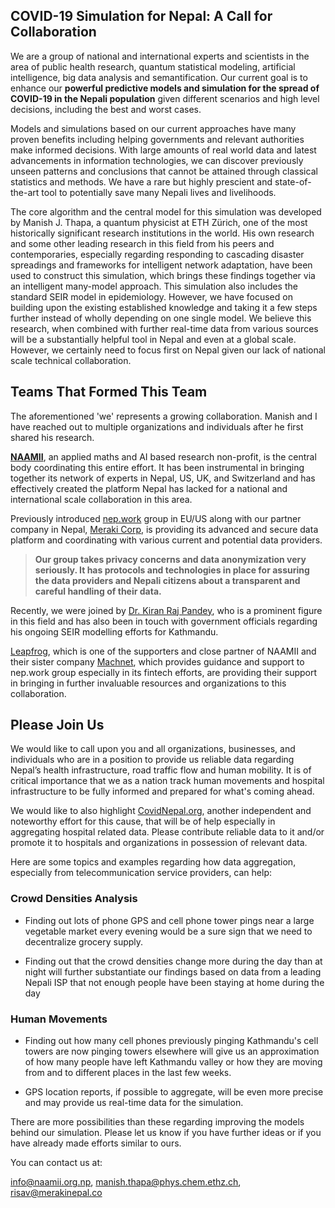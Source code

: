 ## COVID-19 Simulation for Nepal: A Call for Collaboration

We are a group of national and international experts and scientists in the area of public health research, quantum statistical modeling, artificial intelligence, big data analysis and semantification. Our current goal is to enhance our **powerful predictive models and simulation for the spread of COVID-19 in the Nepali population** given different scenarios and high level decisions, including the best and worst cases.

Models and simulations based on our current approaches have many proven benefits including helping governments and relevant authorities make informed decisions. With large amounts of real world data and latest advancements in information technologies, we can discover previously unseen patterns and conclusions that cannot be attained through classical statistics and methods. We have a rare but highly prescient and state-of-the-art tool to potentially save many Nepali lives and livelihoods. 

The core algorithm and the central model for this simulation was developed by Manish J. Thapa, a quantum physicist at ETH Zürich, one of the most historically significant research institutions in the world. His own research and some other leading research in this field from his peers and contemporaries, especially regarding responding to cascading disaster spreadings and frameworks for intelligent network adaptation, have been used to construct this simulation, which  brings these findings together via an intelligent many-model approach. This simulation  also includes the standard SEIR model in epidemiology. However, we have focused on building upon the existing established knowledge and taking it a few steps further instead of wholly depending on one single model. We believe this research, when combined with further real-time data from various sources will be a substantially helpful tool in Nepal and even at a global scale. However, we certainly need to focus first on Nepal given our lack of national scale technical collaboration.

## Teams That Formed This Team

The aforementioned 'we' represents a growing collaboration. Manish and I have reached out to multiple organizations and individuals after he first shared his research. 

**[NAAMII](https://www.naamii.com.np/)**, an applied maths and AI based research non-profit, is the central body coordinating this entire effort. It has been instrumental in bringing together its network of experts in Nepal, US, UK, and Switzerland and has effectively created the platform Nepal has lacked for a national and international scale collaboration in this area.

Previously introduced [nep.work](https://risav.dev/introducing-nepwork-ck5294zz401bvmus1p2oskup0) group in EU/US along with our partner company in Nepal, [Meraki Corp](https://merakinepal.co/), is providing its advanced and secure data platform and coordinating with various current and potential data providers. 

> **Our group takes privacy concerns and data anonymization very seriously. It has protocols and technologies in place for assuring the data providers and Nepali citizens about a transparent and careful handling of their data.**

Recently, we were joined by [Dr. Kiran Raj Pandey](http://hamshospital.com/doctor/dr-kiran-raj-pandey-md-ms/), who is a prominent figure in this field and has also been in touch with government officials regarding his ongoing SEIR modelling efforts for Kathmandu.

[Leapfrog](https://www.lftechnology.com/nepal/), which is one of the supporters and close partner of NAAMII and their sister company [Machnet](https://www.machnetinc.com/), which provides guidance and support to nep.work group especially in its fintech efforts, are providing their support in bringing in further invaluable resources and organizations to this collaboration. 

## Please Join Us

We would like to call upon you and all organizations, businesses, and individuals who are in a position to provide us reliable data regarding Nepal’s health infrastructure, road traffic flow and human mobility. It is of critical importance that we as a nation track human movements and hospital infrastructure to be fully informed and prepared for what's coming ahead.

We would like to also highlight [CovidNepal.org](https://covidnepal.org/), another independent and noteworthy effort for this cause, that will be of help especially in aggregating hospital related data. Please contribute reliable data to it and/or promote it to hospitals and organizations in possession of relevant data.

Here are some topics and examples regarding how data aggregation, especially from telecommunication service providers, can help:

### Crowd Densities Analysis

- Finding out lots of phone GPS and cell phone tower pings near a large vegetable market every evening would be a sure sign that we need to decentralize grocery supply.

- Finding out that the crowd densities change more during the day than at night will further substantiate our findings based on data from a leading Nepali ISP that not enough people have been staying at home during the day

### Human Movements

- Finding out how many cell phones previously pinging Kathmandu's cell towers are now pinging towers elsewhere will give us an approximation of how many people have left Kathmandu valley or how they are moving from and to different places in the last few weeks.
 
- GPS location reports, if possible to aggregate, will be even more precise and may provide us real-time data for the simulation.

There are more possibilities than these regarding improving the models behind our simulation. Please let us know if you have further ideas or if you have already made efforts similar to ours.

You can contact us at:

info@naamii.org.np, 
manish.thapa@phys.chem.ethz.ch, 
risav@merakinepal.co 